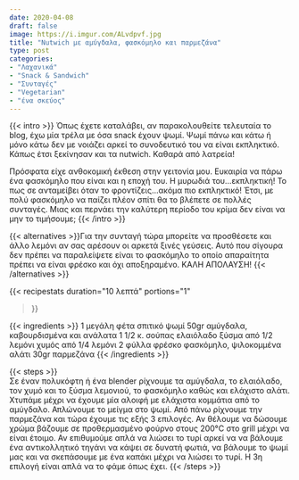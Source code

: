 ```yaml
---
date: 2020-04-08
draft: false
image: https://i.imgur.com/ALvdpvf.jpg
title: "Nutwich με αμύγδαλα, φασκόμηλο και παρμεζάνα"
type: post
categories:
- "Λαχανικά"
- "Snack & Sandwich"
- "Συνταγές"
- "Vegetarian"
- "ένα σκεύος"
---
```


{{< intro >}}
Όπως έχετε καταλάβει, αν παρακολουθείτε τελευταία το blog, έχω μία τρέλα με όσα snack έχουν ψωμί. Ψωμί πάνω και κάτω ή μόνο κάτω δεν με νοιάζει αρκεί το συνοδευτικό του να είναι εκπληκτικό. Κάπως έτσι ξεκίνησαν και τα nutwich. Καθαρά από λατρεία!

Πρόσφατα είχε ανθοκομική έκθεση στην γειτονία μου. Ευκαιρία να πάρω ένα φασκόμηλο που είναι και η εποχή του. Η μυρωδιά του…εκπληκτική! Το πως σε ανταμείβει όταν το φροντίζεις…ακόμα πιο εκπληκτικό! Έτσι, με πολύ φασκόμηλο να παίζει πλέον σπίτι θα το βλέπετε σε πολλές συνταγές. Μιας και περνάει την καλύτερη περίοδο του κρίμα δεν είναι να μην το τιμήσουμε;
{{< /intro >}}

{{< alternatives >}}Για την συνταγή τώρα μπορείτε να προσθέσετε και άλλο λεμόνι αν σας αρέσουν οι αρκετά ξινές γεύσεις. Αυτό που σίγουρα δεν πρέπει να παραλείψετε είναι το φασκόμηλο το οποίο απαραίτητα πρέπει να είναι φρέσκο και όχι αποξηραμένο. ΚΑΛΗ ΑΠΟΛΑΥΣΗ!
{{< /alternatives >}}

{{< recipestats 
    duration="10 λεπτά"
    portions="1"
>}}

{{< ingredients >}} 
1 μεγάλη φέτα σπιτικό ψωμί
50gr αμύγδαλα, καβουρδισμένα και ανάλατα
1 1/2 κ. σούπας ελαιόλαδο
ξύσμα από 1/2 λεμόνι
χυμός από 1/4 λεμόνι
2 φύλλα φρέσκο φασκόμηλο, ψιλοκομμένα
αλάτι
30gr παρμεζάνα
{{< /ingredients >}}

{{< steps >}}   
Σε έναν πολυκόφτη ή ένα blender ρίχνουμε τα αμύγδαλα, το ελαιόλαδο, τον χυμό και το ξύσμα λεμονιού, το φασκόμηλο καθώς και ελάχιστο αλάτι.
Χτυπάμε μέχρι να έχουμε μία αλοιφή με ελάχιστα κομμάτια από το αμύγδαλο.
Απλώνουμε το μείγμα στο ψωμί. Από πάνω ρίχνουμε την παρμεζάνα και τώρα έχουμε τις εξής 3 επιλογές. Αν θέλουμε να δώσουμε χρώμα βάζουμε σε προθερμασμένο φούρνο στους 200°C στο grill μέχρι να είναι έτοιμο. Αν επιθυμούμε απλά να λιώσει το τυρί αρκεί να να βάλουμε ένα αντικολλητικό τηγάνι να κάψει σε δυνατή φωτιά, να βάλουμε το ψωμί μας και να σκεπάσουμε με ένα καπάκι μέχρι να λιώσει το τυρί. Η 3η επιλογή είναι απλά να το φάμε όπως έχει.
{{< /steps >}}